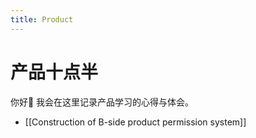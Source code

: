 ```yaml
---
title: Product
---
```

# 产品十点半

你好👋 我会在这里记录产品学习的心得与体会。

- [[Construction of B-side product permission system]]